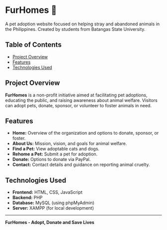 # FurHomes 🐾
A pet adoption website focused on helping stray and abandoned animals in the Philippines. Created by students from Batangas State University.

## Table of Contents
- [Project Overview](#project-overview)
- [Features](#features)
- [Technologies Used](#technologies-used)

## Project Overview
**FurHomes** is a non-profit initiative aimed at facilitating pet adoptions, educating the public, and raising awareness about animal welfare. Visitors can adopt pets, donate, sponsor, or volunteer to foster animals in need.

## Features
- **Home:** Overview of the organization and options to donate, sponsor, or foster.
- **About Us:** Mission, vision, and goals for animal welfare.
- **Find a Pet:** View adoptable cats and dogs.
- **Rehome a Pet:** Submit a pet for adoption.
- **Donate:** Options to donate via PayPal.
- **Contact:** Contact details and guidance on reporting animal cruelty.

## Technologies Used
- **Frontend:** HTML, CSS, JavaScript
- **Backend:** PHP
- **Database:** MySQL (using phpMyAdmin)
- **Server:** XAMPP (for local development)

---

**FurHomes - Adopt, Donate and Save Lives**
